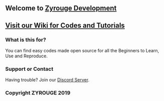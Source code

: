 ## Welcome to [Zyrouge Development](https://dev.zyrouge.tech/)

## [Visit our Wiki for Codes and Tutorials](https://github.com/zyrouge/zyrouge-development/wiki)

### What is this for?

You can find easy codes made open source for all the Beginners to Learn, Use and Reproduce.

### Support or Contact

Having trouble? Join our [Discord Server](https://discord.gg/8KV5zCg).

### Copyright ZYROUGE 2019
